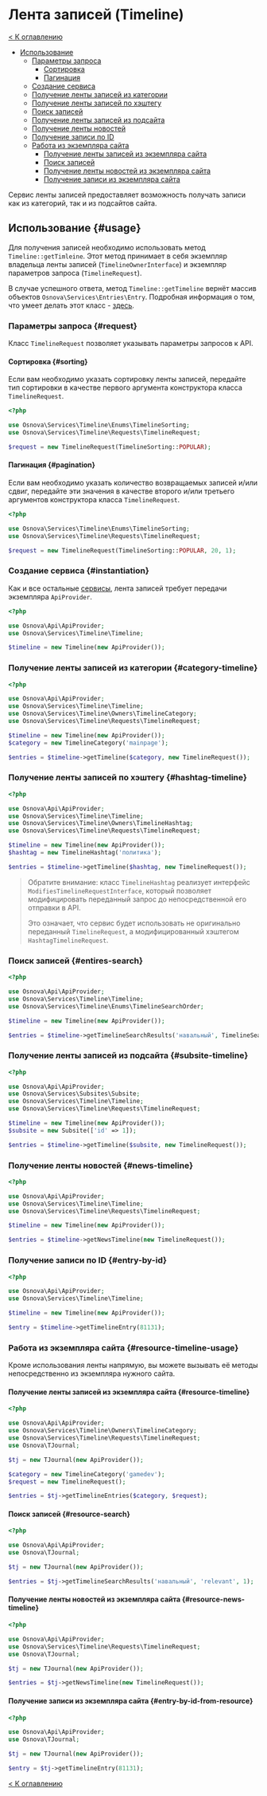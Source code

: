 # Лента записей (Timeline)

[< К оглавлению](readme.md)

- [Использование](#usage)
    - [Параметры запроса](#request)
        - [Сортировка](#sorting)
        - [Пагинация](#pagination)
    - [Создание сервиса](#instantiation)
    - [Получение ленты записей из категории](#category-timeline)
    - [Получение ленты записей по хэштегу](#hashtag-timeline)
    - [Поиск записей](#entires-search)
    - [Получение ленты записей из подсайта](#subsite-timeline)
    - [Получение ленты новостей](#news-timeline)
    - [Получение записи по ID](#entry-by-id)
    - [Работа из экземпляра сайта](#resource-timeline-usage)
        - [Получение ленты записей из экземпляра сайта](#resource-timeline)
        - [Поиск записей](#resource-search)
        - [Получение ленты новостей из экземпляра сайта](#resource-news-timeline)
        - [Получение записи из экземпляра сайта](#entry-by-id-from-resource)

Сервис ленты записей предоставляет возможность получать записи как из категорий,
так и из подсайтов сайта.

## Использование {#usage}

Для получения записей необходимо использовать метод `Timeline::getTimleine`.
Этот метод принимает в себя экземпляр владельца ленты записей (`TimelineOwnerInterface`)
и экземпляр параметров запроса (`TimelineRequest`).

В случае успешного ответа, метод `Timeline::getTimeline` вернёт массив объектов
`Osnova\Services\Entries\Entry`. Подробная информация о том, что умеет делать
этот класс - [здесь](entry.md).

### Параметры запроса {#request}

Класс `TimelineRequest` позволяет указывать параметры запросов к API.

#### Сортировка {#sorting}
Если вам необходимо указать сортировку ленты записей, передайте тип сортировки
в качестве первого аргумента конструктора класса `TimelineRequest`.

```php
<?php

use Osnova\Services\Timeline\Enums\TimelineSorting;
use Osnova\Services\Timeline\Requests\TimelineRequest;

$request = new TimelineRequest(TimelineSorting::POPULAR);
```

#### Пагинация {#pagination}
Если вам необходимо указать количество возвращаемых записей и/или сдвиг,
передайте эти значения в качестве второго и/или третьего аргументов
конструктора класса `TimelineRequest`.

```php
<?php

use Osnova\Services\Timeline\Enums\TimelineSorting;
use Osnova\Services\Timeline\Requests\TimelineRequest;

$request = new TimelineRequest(TimelineSorting::POPULAR, 20, 1);
```

### Создание сервиса {#instantiation}

Как и все остальные [сервисы](services.md), лента записей требует передачи
экземпляра `ApiProvider`.

```php
<?php

use Osnova\Api\ApiProvider;
use Osnova\Services\Timeline\Timeline;

$timeline = new Timeline(new ApiProvider());
```

### Получение ленты записей из категории {#category-timeline}

```php
<?php

use Osnova\Api\ApiProvider;
use Osnova\Services\Timeline\Timeline;
use Osnova\Services\Timeline\Owners\TimelineCategory;
use Osnova\Services\Timeline\Requests\TimelineRequest;

$timeline = new Timeline(new ApiProvider());
$category = new TimelineCategory('mainpage');

$entries = $timeline->getTimeline($category, new TimelineRequest());
```

### Получение ленты записей по хэштегу {#hashtag-timeline}

```php
<?php

use Osnova\Api\ApiProvider;
use Osnova\Services\Timeline\Timeline;
use Osnova\Services\Timeline\Owners\TimelineHashtag;
use Osnova\Services\Timeline\Requests\TimelineRequest;

$timeline = new Timeline(new ApiProvider());
$hashtag = new TimelineHashtag('политика');

$entries = $timeline->getTimeline($hashtag, new TimelineRequest());
```

> Обратите внимание: класс `TimelineHashtag` реализует интерфейс `ModifiesTimelineRequestInterface`,
> который позволяет модифицировать переданный запрос до непосредственной
> его отправки в API.
>
> Это означает, что сервис будет использовать не оригинально переданный `TimelineRequest`,
> а модифицированный хэштегом `HashtagTimelineRequest`.

### Поиск записей {#entires-search}

```php
<?php

use Osnova\Api\ApiProvider;
use Osnova\Services\Timeline\Timeline;
use Osnova\Services\Timeline\Enums\TimelineSearchOrder;

$timeline = new Timeline(new ApiProvider());

$entries = $timeline->getTimelineSearchResults('навальный', TimelineSearchOrder::RELEVANT, 1);
```

### Получение ленты записей из подсайта {#subsite-timeline}

```php
<?php

use Osnova\Api\ApiProvider;
use Osnova\Services\Subsites\Subsite;
use Osnova\Services\Timeline\Timeline;
use Osnova\Services\Timeline\Requests\TimelineRequest;

$timeline = new Timeline(new ApiProvider());
$subsite = new Subsite(['id' => 1]);

$entries = $timeline->getTimeline($subsite, new TimelineRequest());
```

### Получение ленты новостей {#news-timeline}

```php
<?php

use Osnova\Api\ApiProvider;
use Osnova\Services\Timeline\Timeline;
use Osnova\Services\Timeline\Requests\TimelineRequest;

$timeline = new Timeline(new ApiProvider());

$entries = $timeline->getNewsTimeline(new TimelineRequest());
```

### Получение записи по ID {#entry-by-id}

```php
<?php

use Osnova\Api\ApiProvider;
use Osnova\Services\Timeline\Timeline;

$timeline = new Timeline(new ApiProvider());

$entry = $timeline->getTimelineEntry(81131);
```

### Работа из экземпляра сайта {#resource-timeline-usage}

Кроме использования ленты напрямую, вы можете вызывать её методы
непосредственно из экземпляра нужного сайта.

#### Получение ленты записей из экземпляра сайта {#resource-timeline}

```php
<?php

use Osnova\Api\ApiProvider;
use Osnova\Services\Timeline\Owners\TimelineCategory;
use Osnova\Services\Timeline\Requests\TimelineRequest;
use Osnova\TJournal;

$tj = new TJournal(new ApiProvider());

$category = new TimelineCategory('gamedev');
$request = new TimelineRequest();

$entries = $tj->getTimelineEntries($category, $request);
```

#### Поиск записей {#resource-search}

```php
<?php

use Osnova\Api\ApiProvider;
use Osnova\TJournal;

$tj = new TJournal(new ApiProvider());

$entries = $tj->getTimelineSearchResults('навальный', 'relevant', 1);
```

#### Получение ленты новостей из экземпляра сайта {#resource-news-timeline}

```php
<?php

use Osnova\Api\ApiProvider;
use Osnova\Services\Timeline\Requests\TimelineRequest;
use Osnova\TJournal;

$tj = new TJournal(new ApiProvider());

$entries = $tj->getNewsTimeline(new TimelineRequest());
```

#### Получение записи из экземпляра сайта {#entry-by-id-from-resource}

```php
<?php

use Osnova\Api\ApiProvider;
use Osnova\TJournal;

$tj = new TJournal(new ApiProvider());

$entry = $tj->getTimelineEntry(81131);
```

[< К оглавлению](readme.md)
